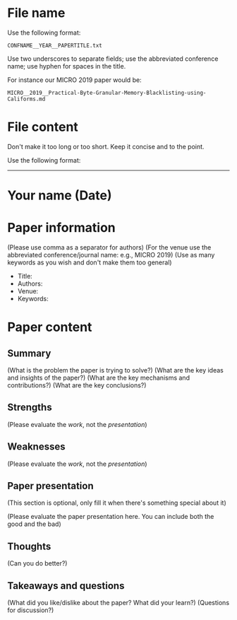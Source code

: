 # File name
Use the following format:

`CONFNAME__YEAR__PAPERTITLE.txt`

Use two underscores to separate fields; use the abbreviated conference name; use hyphen for spaces in the title.

For instance our MICRO 2019 paper would be:

`MICRO__2019__Practical-Byte-Granular-Memory-Blacklisting-using-Califorms.md`

# File content
Don't make it too long or too short. Keep it concise and to the point.

Use the following format:

---

# Your name (Date)

# Paper information
(Please use comma as a separator for authors)
(For the venue use the abbreviated conference/journal name: e.g., MICRO 2019)
(Use as many keywords as you wish and don't make them too general)

- Title: 
- Authors: 
- Venue: 
- Keywords: 

# Paper content
## Summary
(What is the problem the paper is trying to solve?)
(What are the key ideas and insights of the paper?)
(What are the key mechanisms and contributions?)
(What are the key conclusions?)

## Strengths
(Please evaluate the *work*, not the *presentation*)

## Weaknesses
(Please evaluate the *work*, not the *presentation*)

## Paper presentation

(This section is optional, only fill it when there's something special about it)

(Please evaluate the paper presentation here. You can include both the good and the bad)

## Thoughts
(Can you do better?)

## Takeaways and questions
(What did you like/dislike about the paper? What did your learn?)
(Questions for discussion?)
